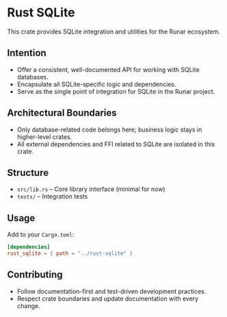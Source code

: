 # Rust SQLite

This crate provides SQLite integration and utilities for the Runar ecosystem.

## Intention

- Offer a consistent, well-documented API for working with SQLite databases.
- Encapsulate all SQLite-specific logic and dependencies.
- Serve as the single point of integration for SQLite in the Runar project.

## Architectural Boundaries

- Only database-related code belongs here; business logic stays in higher-level crates.
- All external dependencies and FFI related to SQLite are isolated in this crate.

## Structure

- `src/lib.rs` – Core library interface (minimal for now)
- `tests/` – Integration tests

## Usage

Add to your `Cargo.toml`:

```toml
[dependencies]
rust_sqlite = { path = "../rust-sqlite" }
```

## Contributing

- Follow documentation-first and test-driven development practices.
- Respect crate boundaries and update documentation with every change.
